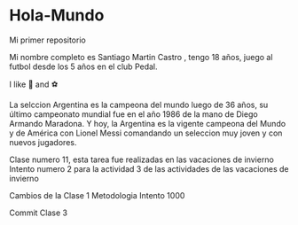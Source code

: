 # Hola-Mundo

Mi primer repositorio

Mi nombre completo es Santiago Martin Castro , tengo 18 años, juego al futbol desde los 5  años en el club Pedal.

I like 🍦 and ⚽

La selccion Argentina es la campeona del mundo luego de 36 años, su último campeonato mundial fue en el año 1986 de la mano de Diego Armando Maradona.
Y hoy, la Argentina es la vigente campeona del Mundo y de América con Lionel Messi comandando un seleccion muy joven y con nuevos jugadores.

Clase numero 11, esta tarea fue realizadas en las vacaciones de invierno
Intento numero 2 para la actividad 3 de las actividades de las vacaciones de invierno

Cambios de la Clase 1 Metodologia 
Intento 1000

Commit Clase 3
